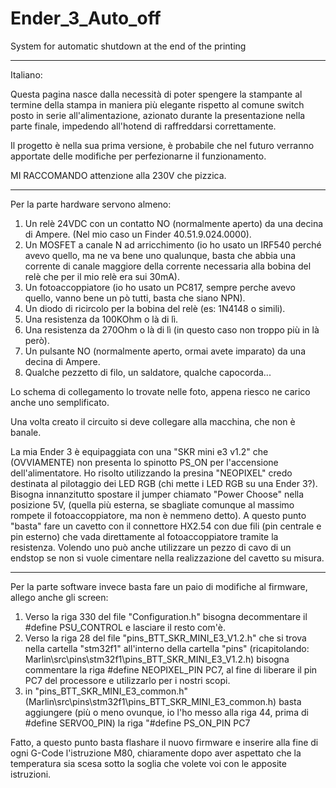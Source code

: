 # Ender_3_Auto_off
System for automatic shutdown at the end of the printing

______________
Italiano:

Questa pagina nasce dalla necessità di poter spengere la stampante al termine della stampa in maniera più elegante rispetto al comune switch posto in serie all'alimentazione, azionato durante la presentazione nella parte finale, impedendo all'hotend di raffreddarsi correttamente.

Il progetto è nella sua prima versione, è probabile che nel futuro verranno apportate delle modifiche per perfezionarne il funzionamento.

MI RACCOMANDO attenzione alla 230V che pizzica.
_ _ _ _ _

Per la parte hardware servono almeno:
1) Un relè 24VDC con un contatto NO (normalmente aperto) da una decina di Ampere. (Nel mio caso un Finder 40.51.9.024.0000).
2) Un MOSFET a canale N ad arricchimento (io ho usato un IRF540 perché avevo quello, ma ne va bene uno qualunque, basta che abbia una corrente di canale maggiore della corrente necessaria alla bobina del relè che per il mio relè era sui 30mA).
3) Un fotoaccoppiatore (io ho usato un PC817, sempre perche avevo quello, vanno bene un pò tutti, basta che siano NPN).
4) Un diodo di ricircolo per la bobina del relè (es: 1N4148 o simili).
5) Una resistenza da 100KOhm o là di lì.
6) Una resistenza da 270Ohm o là di lì (in questo caso non troppo più in là però).
7) Un pulsante NO (normalmente aperto, ormai avete imparato) da una decina di Ampere.
8) Qualche pezzetto di filo, un saldatore, qualche capocorda...

Lo schema di collegamento lo trovate nelle foto, appena riesco ne carico anche uno semplificato.

Una volta creato il circuito si deve collegare alla macchina, che non è banale.

La mia Ender 3 è equipaggiata con una "SKR mini e3 v1.2" che (OVVIAMENTE) non presenta lo spinotto PS_ON per l'accensione dell'alimentatore. 
Ho risolto utilizzando la presina "NEOPIXEL" credo destinata al pilotaggio dei LED RGB (chi mette i LED RGB su una Ender 3?).
Bisogna innanzitutto spostare il jumper chiamato "Power Choose" nella posizione 5V, (quella più esterna, se sbagliate comunque al massimo rompete il fotoaccoppiatore, ma non è nemmeno detto).
A questo punto "basta" fare un cavetto con il connettore HX2.54 con due fili (pin centrale e pin esterno) che vada direttamente al fotoaccoppiatore tramite la resistenza. Volendo uno può anche utilizzare un pezzo di cavo di un endstop se non si vuole cimentare nella realizzazione del cavetto su misura.
_ _ _ _
Per la parte software invece basta fare un paio di modifiche al firmware, allego anche gli screen:
1) Verso la riga 330 del file "Configuration.h" bisogna decommentare il #define PSU_CONTROL e lasciare il resto com'è.
2) Verso la riga 28 del file "pins_BTT_SKR_MINI_E3_V1.2.h" che si trova nella cartella "stm32f1" all'interno della cartella "pins" (ricapitolando: Marlin\src\pins\stm32f1\pins_BTT_SKR_MINI_E3_V1.2.h) bisogna commentare la riga #define NEOPIXEL_PIN PC7, al fine di liberare il pin PC7 del processore e utilizzarlo per i nostri scopi.
3) in "pins_BTT_SKR_MINI_E3_common.h" (Marlin\src\pins\stm32f1\pins_BTT_SKR_MINI_E3_common.h) basta aggiungere (più o meno ovunque, io l'ho messo alla riga 44, prima di #define SERVO0_PIN) la riga "#define PS_ON_PIN PC7 

Fatto, a questo punto basta flashare il nuovo firmware e inserire alla fine di ogni G-Code l'istruzione M80, chiaramente dopo aver aspettato che la temperatura sia scesa sotto la soglia che volete voi con le apposite istruzioni.
